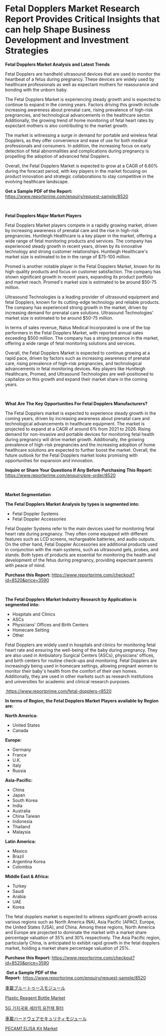 <p><h1>Fetal Dopplers Market Research Report Provides Critical Insights that can help Shape Business Development and Investment Strategies</h1></p><p><strong>Fetal Dopplers Market Analysis and Latest Trends</strong></p>
<p><p>Fetal Dopplers are handheld ultrasound devices that are used to monitor the heartbeat of a fetus during pregnancy. These devices are widely used by healthcare professionals as well as expectant mothers for reassurance and bonding with the unborn baby.</p><p>The Fetal Dopplers Market is experiencing steady growth and is expected to continue to expand in the coming years. Factors driving this growth include increasing awareness about prenatal care, rising prevalence of high-risk pregnancies, and technological advancements in the healthcare sector. Additionally, the growing trend of home monitoring of fetal heart rates by expectant mothers is also contributing to the market growth.</p><p>The market is witnessing a surge in demand for portable and wireless fetal Dopplers, as they offer convenience and ease of use for both medical professionals and consumers. In addition, the increasing focus on early detection of fetal abnormalities and complications during pregnancy is propelling the adoption of advanced fetal Dopplers.</p><p>Overall, the Fetal Dopplers Market is expected to grow at a CAGR of 6.60% during the forecast period, with key players in the market focusing on product innovation and strategic collaborations to stay competitive in the evolving healthcare landscape.</p></p>
<p><strong>Get a Sample PDF of the Report:&nbsp;</strong> <a href="https://www.reportprime.com/enquiry/request-sample/8520">https://www.reportprime.com/enquiry/request-sample/8520</a></p>
<p>&nbsp;</p>
<p><strong>Fetal Dopplers Major Market Players</strong></p>
<p><p>Fetal Dopplers Market players compete in a rapidly growing market, driven by increasing awareness of prenatal care and the rise in high-risk pregnancies. Huntleigh Healthcare is a key player in the market, offering a wide range of fetal monitoring products and services. The company has experienced steady growth in recent years, driven by its innovative technology and strong customer relationships. Huntleigh Healthcare's market size is estimated to be in the range of $75-100 million.</p><p>Promed is another notable player in the Fetal Dopplers Market, known for its high-quality products and focus on customer satisfaction. The company has shown significant growth in recent years, expanding its product portfolio and market reach. Promed's market size is estimated to be around $50-75 million.</p><p>Ultrasound Technologies is a leading provider of ultrasound equipment and fetal Dopplers, known for its cutting-edge technology and reliable products. The company has experienced strong growth in the market, driven by increasing demand for prenatal care solutions. Ultrasound Technologies' market size is estimated to be around $50-75 million.</p><p>In terms of sales revenue, Natus Medical Incorporated is one of the top performers in the Fetal Dopplers Market, with reported annual sales exceeding $500 million. The company has a strong presence in the market, offering a wide range of fetal monitoring solutions and services.</p><p>Overall, the Fetal Dopplers Market is expected to continue growing at a rapid pace, driven by factors such as increasing awareness of prenatal care, rising prevalence of high-risk pregnancies, and technological advancements in fetal monitoring devices. Key players like Huntleigh Healthcare, Promed, and Ultrasound Technologies are well-positioned to capitalize on this growth and expand their market share in the coming years.</p></p>
<p>&nbsp;</p>
<p><strong>What Are The Key Opportunities For Fetal Dopplers Manufacturers?</strong></p>
<p><p>The Fetal Dopplers market is expected to experience steady growth in the coming years, driven by increasing awareness about prenatal care and technological advancements in healthcare equipment. The market is projected to expand at a CAGR of around 6% from 2021 to 2026. Rising demand for non-invasive and portable devices for monitoring fetal health during pregnancy will drive market growth. Additionally, the growing prevalence of high-risk pregnancies and the increasing adoption of home healthcare solutions are expected to further boost the market. Overall, the future outlook for the Fetal Dopplers market looks promising with opportunities for expansion and innovation.</p></p>
<p><strong>Inquire or Share Your Questions If Any Before Purchasing This Report:</strong> <a href="https://www.reportprime.com/enquiry/pre-order/8520">https://www.reportprime.com/enquiry/pre-order/8520</a></p>
<p>&nbsp;</p>
<p><strong>Market Segmentation</strong></p>
<p><strong>The Fetal Dopplers Market Analysis by types is segmented into:</strong></p>
<p><ul><li>Fetal Doppler Systems</li><li>Fetal Doppler Accessories</li></ul></p>
<p><p>Fetal Doppler Systems refer to the main devices used for monitoring fetal heart rate during pregnancy. They often come equipped with different features such as LCD screens, rechargeable batteries, and audio outputs. On the other hand, Fetal Doppler Accessories are additional products used in conjunction with the main systems, such as ultrasound gels, probes, and stands. Both types of products are essential for monitoring the health and development of the fetus during pregnancy, providing expectant parents with peace of mind.</p></p>
<p><strong>Purchase this Report:&nbsp;</strong><a href="https://www.reportprime.com/checkout?id=8520&price=3590">https://www.reportprime.com/checkout?id=8520&price=3590</a></p>
<p>&nbsp;</p>
<p><strong>The Fetal Dopplers Market Industry Research by Application is segmented into:</strong></p>
<p><ul><li>Hospitals and Clinics</li><li>ASCs</li><li>Physicians' Offices and Birth Centers</li><li>Homecare Setting</li><li>Other</li></ul></p>
<p><p>Fetal Dopplers are widely used in hospitals and clinics for monitoring fetal heart rate and ensuring the well-being of the baby during pregnancy. They are also used in Ambulatory Surgical Centers (ASCs), physicians' offices, and birth centers for routine check-ups and monitoring. Fetal Dopplers are increasingly being used in homecare settings, allowing pregnant women to monitor their baby's health from the comfort of their own homes. Additionally, they are used in other markets such as research institutions and universities for academic and clinical research purposes.</p></p>
<p><a href="https://www.reportprime.com/fetal-dopplers-r8520">&nbsp;https://www.reportprime.com/fetal-dopplers-r8520</a></p>
<p><strong>In terms of Region, the Fetal Dopplers Market Players available by Region are:</strong></p>
<p>
    <p> <strong> North America: </strong>
        <ul>
            <li>United States</li>
            <li>Canada</li>
        </ul>
        </p> 
    <p> <strong> Europe: </strong>
        <ul>
            <li>Germany</li>
            <li>France</li>
            <li>U.K.</li>
            <li>Italy</li>
            <li>Russia</li>
        </ul>
        </p> 
    <p> <strong> Asia-Pacific: </strong>
        <ul>
            <li>China</li>
            <li>Japan</li>
            <li>South Korea</li>
            <li>India</li>
            <li>Australia</li>
            <li>China Taiwan</li>
            <li>Indonesia</li>
            <li>Thailand</li>
            <li>Malaysia</li>
        </ul>
        </p> 
    <p> <strong> Latin America: </strong>
        <ul>
            <li>Mexico</li>
            <li>Brazil</li>
            <li>Argentina Korea</li>
            <li>Colombia</li>
        </ul>
        </p> 
    <p> <strong> Middle East & Africa: </strong>
        <ul>
            <li>Turkey</li>
            <li>Saudi</li>
            <li>Arabia</li>
            <li>UAE</li>
            <li>Korea</li>
        </ul>
    </p>
    </p>
<p><p>The fetal dopplers market is expected to witness significant growth across various regions such as North America (NA), Asia Pacific (APAC), Europe, the United States (USA), and China. Among these regions, North America and Europe are projected to dominate the market with a market share percentage valuation of 35% and 30% respectively. The Asia Pacific region, particularly China, is anticipated to exhibit rapid growth in the fetal dopplers market, holding a market share percentage valuation of 25%.</p></p>
<p><strong>Purchase this Report: </strong><a href="https://www.reportprime.com/checkout?id=8520&price=3590">https://www.reportprime.com/checkout?id=8520&price=3590</a></p>
<p>&nbsp;<strong>Get a Sample PDF of the Report:&nbsp;&nbsp;</strong><a href="https://www.reportprime.com/enquiry/request-sample/8520">https://www.reportprime.com/enquiry/request-sample/8520</a></p>
<p><strong></strong></p>
<p><p><a href="https://github.com/klon646/Market-Research-Report-List-2/blob/main/293762169854.md">車載ブルートゥースモジュール</a></p><p><a href="https://github.com/theanastasiyah/Market-Research-Report-List-1/blob/main/plastic-reagent-bottle-market.md">Plastic Reagent Bottle Market</a></p><p><a href="https://github.com/tasfiyaj85/Market-Research-Report-List-1/blob/main/287687893622.md">5G 기지국용 세라믹 유전체 필터</a></p><p><a href="https://github.com/Alenaieme/Market-Research-Report-List-2/blob/main/237001869855.md">車載ハードウェアセキュリティモジュール</a></p><p><a href="https://github.com/lukmanduiky01/Market-Research-Report-List-1/blob/main/pecam1-elisa-kit-market.md">PECAM1 ELISA Kit Market</a></p></p>